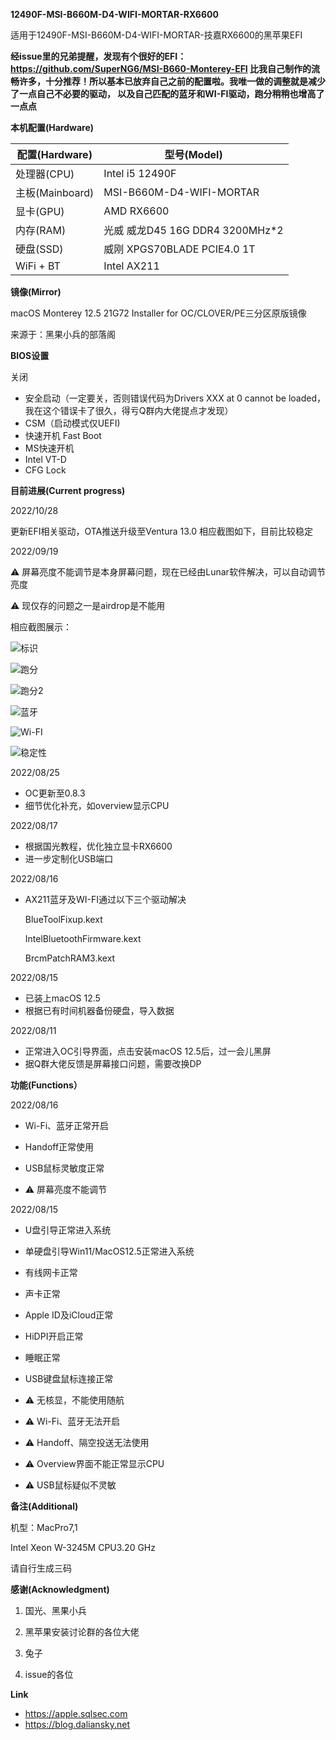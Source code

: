 **12490F-MSI-B660M-D4-WIFI-MORTAR-RX6600**

适用于12490F-MSI-B660M-D4-WIFI-MORTAR-技嘉RX6600的黑苹果EFI

**经issue里的兄弟提醒，发现有个很好的EFI：https://github.com/SuperNG6/MSI-B660-Monterey-EFI
比我自己制作的流畅许多，十分推荐！所以基本已放弃自己之前的配置啦。我唯一做的调整就是减少了一点自己不必要的驱动，
以及自己匹配的蓝牙和WI-FI驱动，跑分稍稍也增高了一点点**

**本机配置(Hardware)**


**配置(Hardware)**|**型号(Model)**
|------|------|
处理器(CPU)|Intel i5 12490F
主板(Mainboard)|MSI-B660M-D4-WIFI-MORTAR
显卡(GPU)|AMD RX6600
内存(RAM)|光威 威龙D45 16G DDR4 3200MHz*2
硬盘(SSD)|威刚 XPGS70BLADE PCIE4.0 1T
WiFi + BT| Intel AX211

**镜像(Mirror)**

macOS Monterey 12.5 21G72 Installer for OC/CLOVER/PE三分区原版镜像

来源于：黑果小兵的部落阁

**BIOS设置**

关闭

- 安全启动（一定要关，否则错误代码为Drivers XXX at 0 cannot be loaded，我在这个错误卡了很久，得亏Q群内大佬提点才发现）
- CSM（启动模式仅UEFI)
- 快速开机 Fast Boot
- MS快速开机
- Intel VT-D
- CFG Lock

**目前进展(Current progress)**

2022/10/28

更新EFI相关驱动，OTA推送升级至Ventura 13.0
相应截图如下，目前比较稳定





2022/09/19

⚠️ 屏幕亮度不能调节是本身屏幕问题，现在已经由Lunar软件解决，可以自动调节亮度

⚠️ 现仅存的问题之一是airdrop是不能用

相应截图展示：

![标识](https://user-images.githubusercontent.com/46216418/191049726-feb65f55-2efb-4aee-b150-f38f1957a901.jpg)

![跑分](https://user-images.githubusercontent.com/46216418/191049860-78abe15b-cdad-4056-a322-b0204bf5b16a.jpg)

![跑分2](https://user-images.githubusercontent.com/46216418/191049919-aea3a011-301d-463b-a83d-9c0949cd8777.jpg)

![蓝牙](https://user-images.githubusercontent.com/46216418/191049974-35cfd76d-3bdb-497b-b38f-37ecbd3251d9.jpg)

![Wi-FI](https://user-images.githubusercontent.com/46216418/191049992-518de150-d0a0-4e37-a980-bca6c53a97e7.jpg)

![稳定性](https://user-images.githubusercontent.com/46216418/191050011-ec860b83-76c6-4c6c-b9cc-f713f14310bf.jpg)


2022/08/25

* OC更新至0.8.3
* 细节优化补充，如overview显示CPU

2022/08/17

* 根据国光教程，优化独立显卡RX6600
* 进一步定制化USB端口

2022/08/16

* AX211蓝牙及WI-FI通过以下三个驱动解决

    BlueToolFixup.kext

    IntelBluetoothFirmware.kext

    BrcmPatchRAM3.kext

2022/08/15

- 已装上macOS 12.5
- 根据已有时间机器备份硬盘，导入数据

2022/08/11
  
- 正常进入OC引导界面，点击安装macOS 12.5后，过一会儿黑屏
- 据Q群大佬反馈是屏幕接口问题，需要改换DP

**功能(Functions）**

2022/08/16

- Wi-Fi、蓝牙正常开启
- Handoff正常使用
- USB鼠标灵敏度正常


- ⚠️ 屏幕亮度不能调节

2022/08/15

- U盘引导正常进入系统
- 单硬盘引导Win11/MacOS12.5正常进入系统
- 有线网卡正常
- 声卡正常
- Apple ID及iCloud正常
- HiDPI开启正常
- 睡眠正常
- USB键盘鼠标连接正常


- ⚠️ 无核显，不能使用随航
- ⚠️ Wi-Fi、蓝牙无法开启 
- ⚠️ Handoff、隔空投送无法使用
- ⚠️ Overview界面不能正常显示CPU
- ⚠️ USB鼠标疑似不灵敏

**备注(Additional)**

机型：MacPro7,1  

Intel Xeon W-3245M CPU3.20 GHz

请自行生成三码

**感谢(Acknowledgment)**

1. 国光、黑果小兵

1. 黑苹果安装讨论群的各位大佬

2. 兔子

3. issue的各位

**Link**

* https://apple.sqlsec.com
* https://blog.daliansky.net




